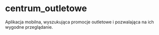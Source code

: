 # centrum_outletowe
Aplikacja mobilna, wyszukująca promocje outletowe i pozwalająca na ich wygodne przeglądanie.
